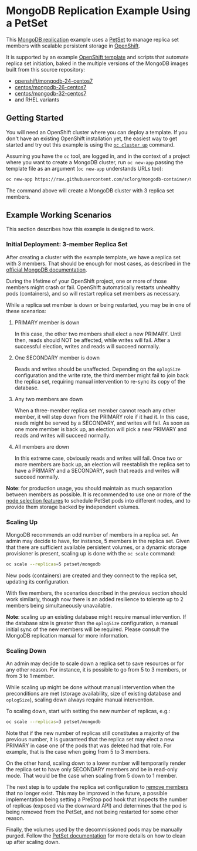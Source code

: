# MongoDB Replication Example Using a PetSet

This [MongoDB replication](https://docs.mongodb.com/manual/replication/) example
uses a [PetSet](http://kubernetes.io/docs/user-guide/petset/) to manage replica
set members with scalable persistent storage in
[OpenShift](https://www.openshift.org/).

It is supported by an example [OpenShift
template](https://docs.openshift.org/latest/dev_guide/templates.html) and
scripts that automate replica set initiation, baked in the multiple versions of
the MongoDB images built from this source repository:

- [openshift/mongodb-24-centos7](https://hub.docker.com/r/openshift/mongodb-24-centos7/)
- [centos/mongodb-26-centos7](https://hub.docker.com/r/centos/mongodb-26-centos7/)
- [centos/mongodb-32-centos7](https://hub.docker.com/r/centos/mongodb-32-centos7/)
- and RHEL variants

## Getting Started

You will need an OpenShift cluster where you can deploy a template. If you don't
have an existing OpenShift installation yet, the easiest way to get started and
try out this example is using the
[`oc cluster up`](https://github.com/openshift/origin/blob/master/docs/cluster_up_down.md)
command.

Assuming you have the `oc` tool, are logged in, and in the context of a project
where you want to create a MongoDB cluster, run `oc new-app` passing the
template file as an argument (`oc new-app` understands URLs too):

<!-- TODO document that pre-provisioned PVs are required and how to create them for dev. -->

```bash
oc new-app https://raw.githubusercontent.com/sclorg/mongodb-container/master/examples/petset/mongodb-petset-persistent.yaml
```

The command above will create a MongoDB cluster with 3 replica set members.

<!-- TODO show how to list the pods, and access the database. -->

## Example Working Scenarios

This section describes how this example is designed to work.

### Initial Deployment: 3-member Replica Set

After creating a cluster with the example template, we have a replica set with 3
members. That should be enough for most cases, as described in the
[official MongoDB documentation](https://docs.mongodb.com/manual/tutorial/deploy-replica-set/#overview).

During the lifetime of your OpenShift project, one or more of those members
might crash or fail. OpenShift automatically restarts unhealthy pods
(containers), and so will restart replica set members as necessary.

While a replica set member is down or being restarted, you may be in one of
these scenarios:

1. PRIMARY member is down

    In this case, the other two members shall elect a new PRIMARY. Until then,
    reads should NOT be affected, while writes will fail. After a successful
    election, writes and reads will succeed normally.

2. One SECONDARY member is down

    Reads and writes should be unaffected. Depending on the `oplogSize`
    configuration and the write rate, the third member might fail to join back
    the replica set, requiring manual intervention to re-sync its copy of the
    database.

3. Any two members are down

    When a three-member replica set member cannot reach any other member, it
    will step down from the PRIMARY role if it had it. In this case, reads might
    be served by a SECONDARY, and writes will fail. As soon as one more member
    is back up, an election will pick a new PRIMARY and reads and writes will
    succeed normally.

4. All members are down

    In this extreme case, obviously reads and writes will fail. Once two or more
    members are back up, an election will reestablish the replica set to have a
    PRIMARY and a SECONDARY, such that reads and writes will succeed normally.

**Note**: for production usage, you should maintain as much separation between
members as possible. It is recommended to use one or more of the
[node selection features](http://kubernetes.io/docs/user-guide/node-selection/)
to schedule PetSet pods into different nodes, and to provide them storage backed
by independent volumes.

### Scaling Up

MongoDB recommends an odd number of members in a replica set. An admin may
decide to have, for instance, 5 members in the replica set. Given that there are
sufficient available persistent volumes, or a dynamic storage provisioner is
present, scaling up is done with the `oc scale` command:

```bash
oc scale --replicas=5 petset/mongodb
```

New pods (containers) are created and they connect to the replica set, updating
its configuration.

With five members, the scenarios described in the previous section should work
similarly, though now there is an added resilience to tolerate up to 2 members
being simultaneously unavailable.

**Note**: scaling up an existing database might require manual intervention. If
the database size is greater than the `oplogSize` configuration, a manual
initial sync of the new members will be required. Please consult the MongoDB
replication manual for more information.

### Scaling Down

An admin may decide to scale down a replica set to save resources or for any
other reason. For instance, it is possible to go from 5 to 3 members, or from 3
to 1 member.

While scaling up might be done without manual intervention when the
preconditions are met (storage availability, size of existing database and
`oplogSize`), scaling down always require manual intervention.

To scaling down, start with setting the new number of replicas, e.g.:

```bash
oc scale --replicas=3 petset/mongodb
```

Note that if the new number of replicas still constitutes a majority of the
previous number, it is guaranteed that the replica set may elect a new PRIMARY
in case one of the pods that was deleted had that role. For example, that is the
case when going from 5 to 3 members.

On the other hand, scaling down to a lower number will temporarily render the
replica set to have only SECONDARY members and be in read-only mode. That would
be the case when scaling from 5 down to 1 member.

The next step is to update the replica set configuration to
[remove members](https://docs.mongodb.com/manual/tutorial/remove-replica-set-member/)
that no longer exist. This may be improved in the future, a possible
implementation being setting a PreStop pod hook that inspects the number of
replicas (exposed via the downward API) and determines that the pod is being
removed from the PetSet, and not being restarted for some other reason.

Finally, the volumes used by the decommissioned pods may be manually purged.
Follow the [PetSet
documentation](http://kubernetes.io/docs/user-guide/petset/#deleting-a-pet-set)
for more details on how to clean up after scaling down.
